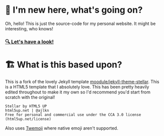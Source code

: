 # 👋 I'm new here, what's going on?

Oh, hello! This is just the source-code for my personal website. It might be interesting, who knows! 

### [🔍 Let's have a look!](https://snugg.ie)

# 🏗 What is this based upon?
This is a fork of the lovely Jekyll template [moodule/jekyll-theme-stellar](https://github.com/apehex/jekyll-theme-stellar). This is a HTML5 template that I absolutely love. This has been pretty heavily edited throughout to make it my own so I'd recommend you'd start from scratch with the original!

```
Stellar by HTML5 UP
html5up.net | @ajlkn
Free for personal and commercial use under the CCA 3.0 license (html5up.net/license)
```

Also uses [Twemoji](https://github.com/twitter/twemoji/) where native emoji aren't supported.